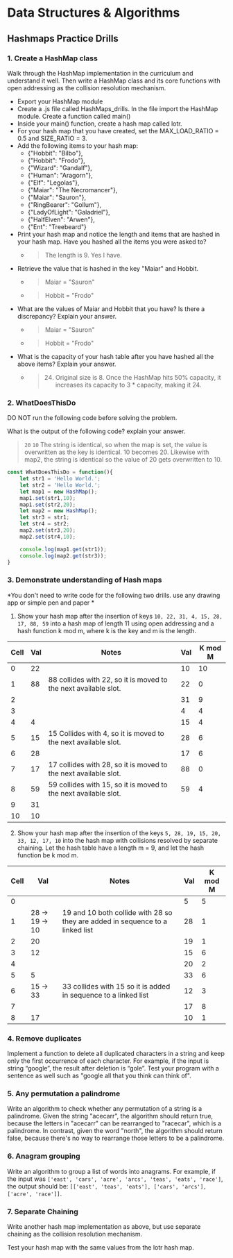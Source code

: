 # Data Structures & Algorithms

## Hashmaps Practice Drills

### 1. Create a HashMap class  

Walk through the HashMap implementation in the curriculum and understand it well. Then write a HashMap class and its core functions with open addressing as the collision resolution mechanism.

 - Export your HashMap module  
 - Create a .js file called HashMaps_drills. In the file import the HashMap module. Create a function called main()
 - Inside your main() function, create a hash map called lotr.
 - For your hash map that you have created, set the MAX_LOAD_RATIO = 0.5 and SIZE_RATIO = 3.
 - Add the following items to your hash map: 
   - {"Hobbit": "Bilbo"}, 
   - {"Hobbit": "Frodo"},
   - {"Wizard": "Gandalf"},
   - {"Human": "Aragorn"}, 
   - {"Elf": "Legolas"}, 
   - {"Maiar": "The Necromancer"},
   - {"Maiar": "Sauron"}, 
   - {"RingBearer": "Gollum"}, 
   - {"LadyOfLight": "Galadriel"}, 
   - {"HalfElven": "Arwen"},
   - {"Ent": "Treebeard"}
 - Print your hash map and notice the length and items that are hashed in your hash map. Have you hashed all the items you were asked to?
   - > The length is 9. Yes I have.  
 - Retrieve the value that is hashed in the key "Maiar" and Hobbit.
   - > Maiar = "Sauron"
   - > Hobbit = "Frodo"  
 - What are the values of Maiar and Hobbit that you have? Is there a discrepancy? Explain your answer.
   - > Maiar = "Sauron"  
   - > Hobbit = "Frodo"  
 - What is the capacity of your hash table after you have hashed all the above items? Explain your answer.
   - > 24. Original size is 8. Once the HashMap hits 50% capacity, it increases its capacity to 3 * capacity, making it 24.

### 2. WhatDoesThisDo  

DO NOT run the following code before solving the problem.

What is the output of the following code? explain your answer.

  > `20`
  > `10`
  > The string is identical, so when the map is set, the value is overwritten as the key is identical. 10 becomes 20.
  > Likewise with map2, the string is identical so the value of 20 gets overwritten to 10.  
  
```javascript
const WhatDoesThisDo = function(){
    let str1 = 'Hello World.';
    let str2 = 'Hello World.';
    let map1 = new HashMap();
    map1.set(str1,10);
    map1.set(str2,20);
    let map2 = new HashMap();
    let str3 = str1;
    let str4 = str2;
    map2.set(str3,20);
    map2.set(str4,10);

    console.log(map1.get(str1));
    console.log(map2.get(str3));
}
```  

### 3. Demonstrate understanding of Hash maps  

*You don't need to write code for the following two drills. use any drawing app or simple pen and paper *

1) Show your hash map after the insertion of keys `10, 22, 31, 4, 15, 28, 17, 88, 59` into a hash map of length 11 using open addressing and a hash function k mod m, where k is the key and m is the length.  

|Cell|Val|Notes                                                                                          |Val|K mod M|
|----|---|-----------------------------------------------------------------------------------------------|---|-------|
|0   |22 |                                                                                               |10 |10     |
|1   |88 |88 collides with 22, so it is moved to the next available slot.                                |22 |0      |
|2   |   |                                                                                               |31 |9      |
|3   |   |                                                                                               |4  |4      |
|4   |4  |                                                                                               |15 |4      |
|5   |15 |15 Collides with 4, so it is moved to the next available slot.                                 |28 |6      |
|6   |28 |                                                                                               |17 |6      |
|7   |17 |17 collides with 28, so it is moved to the next available slot.                                |88 |0      |
|8   |59 |59 collides with 15, so it is moved to the next available slot.                                |59 |4      |
|9   |31 |                                                                                               |   |       |
|10  |10 |                                                                                               |   |       |  

2) Show your hash map after the insertion of the keys `5, 28, 19, 15, 20, 33, 12, 17, 10` into the hash map with collisions resolved by separate chaining. Let the hash table have a length m = 9, and let the hash function be k mod m.  

|Cell|Val           |Notes                                                                        |Val|K mod M|
|----|--------------|-----------------------------------------------------------------------------|---|-------|
|0   |              |                                                                             |5  |5      |
|1   |28 -> 19 -> 10|19 and 10 both collide with 28 so they are added in sequence to a linked list|28 |1      |
|2   |20            |                                                                             |19 |1      |
|3   |12            |                                                                             |15 |6      |
|4   |              |                                                                             |20 |2      |
|5   |5             |                                                                             |33 |6      |
|6   |15 -> 33      |33 collides with 15 so it is added in sequence to a linked list              |12 |3      |
|7   |              |                                                                             |17 |8      |
|8   |17            |                                                                             |10 |1      |  

### 4. Remove duplicates  

Implement a function to delete all duplicated characters in a string and keep only the first occurrence of each character. For example, if the input is string “google”, the result after deletion is “gole”. Test your program with a sentence as well such as "google all that you think can think of".

### 5. Any permutation a palindrome  

Write an algorithm to check whether any permutation of a string is a palindrome. Given the string "acecarr", the algorithm should return true, because the letters in "acecarr" can be rearranged to "racecar", which is a palindrome. In contrast, given the word "north", the algorithm should return false, because there's no way to rearrange those letters to be a palindrome.

### 6. Anagram grouping  

Write an algorithm to group a list of words into anagrams. For example, if the input was `['east', 'cars', 'acre', 'arcs', 'teas', 'eats', 'race']`, the output should be: `[['east', 'teas', 'eats'], ['cars', 'arcs'], ['acre', 'race']]`.

### 7. Separate Chaining  

Write another hash map implementation as above, but use separate chaining as the collision resolution mechanism.

Test your hash map with the same values from the lotr hash map.